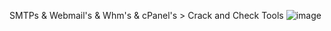 
SMTPs &amp; Webmail's &amp; Whm's &amp; cPanel's > Crack and Check Tools 
![image](https://github.com/user-attachments/assets/bfc3595b-6dd1-425d-b863-b300ff3f6d62)
